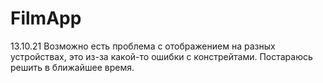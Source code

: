 # FilmApp

13.10.21 
Возможно есть проблема с отображением на разных устройствах, это из-за какой-то ошибки с констрейтами. Постараюсь решить в ближайшее время.
